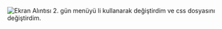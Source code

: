 ![Ekran Alıntısı](https://user-images.githubusercontent.com/104869273/167505426-4a7b00b7-901c-4804-ace8-2cc41c1f8305.PNG)
2. gün menüyü li kullanarak değiştirdim ve css dosyasını değiştirdim.
